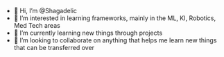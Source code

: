 - 👋 Hi, I’m @Shagadelic  
- 👀 I’m interested in learning frameworks, mainly in the ML, KI, Robotics, Med Tech areas
- 🌱 I’m currently learning new things through projects
- 💞️ I’m looking to collaborate on anything that helps me learn new things that can be transferred over

<!---
Shagadelic/Shagadelic is a ✨ special ✨ repository because its `README.md` (this file) appears on your GitHub profile.
You can click the Preview link to take a look at your changes.
--->

